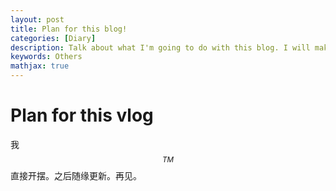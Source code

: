 ```yaml
---
layout: post
title: Plan for this blog!
categories: [Diary]
description: Talk about what I'm going to do with this blog. I will make this blog a bilingual one, CHN and ENG. And I will add more diary to this blog, not only knowledge. 
keywords: Others
mathjax: true
---
```




# Plan for this vlog

我$$^{TM}$$直接开摆。之后随缘更新。再见。
